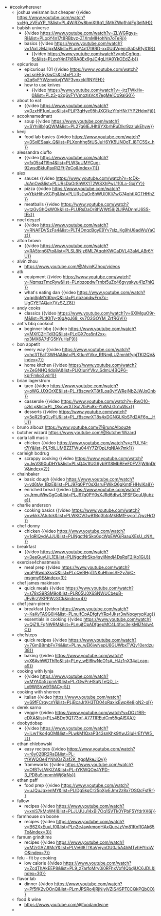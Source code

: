 - #cookwherever
	- joshua weisman but cheaper {{video https://www.youtube.com/watch?v=Hg_zVEuYP_Y&list=PL4WiRZw8bmXt9q1_5MhZWqfhIdFg3eINH}}
	- babish universe
		- {{video https://www.youtube.com/watch?v=ZLWGRgys-RI&list=PLopY4n17t8RBbvz-Z1XmMIHohNn7oTeRj}}
		- basics {{video https://www.youtube.com/watch?v=1AxLzMJIgxM&list=PLopY4n17t8RD-xx0UdVqemiSa0sRfyX19}}
			- {{video https://www.youtube.com/watch?v=nbCgfiqq-5c&list=PLopY4n17t8RA8Ex9gJC4gLHA0YkOEdZ-b}}
	- epicurious
		- epicurious 101 {{video https://www.youtube.com/watch?v=LsnEE5ykwCs&list=PLz3-p2q6vFYWzmnkvjYWF3vnxckIRNYEH}}
		- how to use knives
			- {{video https://www.youtube.com/watch?v=-jrzTWkHv-0&list=PLz3-p2q6vFYVmozlsVcX7egMe1Co9aiG0}}
	- about to eat
		- {{video https://www.youtube.com/watch?v=0zxHF1unLuo&list=PLiP3qHye95hJXGfkzYfqHNr7YP2HdmFji}}
	- acooknamedmatt
		- soup {{video https://www.youtube.com/watch?v=SYhl8b1gQWM&list=PL27g6IEJHIt6YXbrhRuDlkr9zzIukEhyw}}
	- kenji
		- food lab basics {{video https://www.youtube.com/watch?v=0SxlESaak_Q&list=PLXonhhg5tUSJuH6YK5UNOoT_I8TC5Sx_h}}
	- alessandra ciuffo
		- {{video https://www.youtube.com/watch?v=fx05s4f19n4&list=PLW3uUMYCug-92wsdBkIuPaxRj2Ftj7qCo&index=11}}
	- alex
		- sauces {{video https://www.youtube.com/watch?v=tcDk-JcAnOw&list=PLURsDaOr8hWX1T2WSXhPwL110La-GxjYY}}
		- pizza {{video https://www.youtube.com/watch?v=YbkHihvXCPg&list=PLURsDaOr8hWUl0Kli7wG74qhtIXGTHHhZ}}
		- meatballs {{video https://www.youtube.com/watch?v=tzGvGhQsWOk&list=PLURsDaOr8hWWt59j2IJlPADnmU6SS-tEk}}
	- noel deyzel
		- {{video https://www.youtube.com/watch?v=RNAFDVSzFa4&list=PLT4OnqcBgyE9Yv7slz_Kg9hU8adWuYaCz}}
	- alton brown
		- {{video https://www.youtube.com/watch?v=RA5tqn6l7to&list=PLSL8Njz6ML7AqqhKWCaDVL43aM_ABr6YU}}
	- alvin zhou
		- https://www.youtube.com/@AlvinKZhou/videos
	- atk
		- equipment {{video https://www.youtube.com/watch?v=NqmszTmcRyw&list=PLnbzopdwFrnbt5uZx46gvyskyu41z7hlQ}}
		- what's eating dan {{video https://www.youtube.com/watch?v=gqSpMYd0xyQ&list=PLnbzopdwFrnZc-UgGYETAQair7VzS7_Z8}}
	- andy cooks
		- classics {{video https://www.youtube.com/watch?v=6XlMguO9r-M&list=PLtKhTy-t6gAgJ68_kv7O2GOYM_ZrfRGVI}}
	- ant's bbq cookout
		- beginner bbq {{video https://www.youtube.com/watch?v=MXfC2HTdI3Q&list=PLdGX7ca5nf2xx-nx3MX6A7tFG5hYuHsF9}}
	- bon appetit
		- every way {{video https://www.youtube.com/watch?v=hc3TEaT3WHA&list=PLKtIunYVkv_RfNmjLUZmnhtfypjTKI2QV&index=7}}
		- home kitchen {{video https://www.youtube.com/watch?v=ZeGNHQ4do8A&list=PLKtIunYVkv_SdmU4BQP6-kprFmko3vdr1}}
	- brian lagerstrom
		- taco {{video https://www.youtube.com/watch?v=oWG_UXtOrXE&list=PL_f8scwrXT8t1Loa0yYWRejNb2JWJxOnb}}
		- casserole {{video https://www.youtube.com/watch?v=RwO10-czkLg&list=PL_f8scwrXT8ut7l5Pu8x-YbWsLGo1uWsx}}
		- desserts {{video https://www.youtube.com/watch?v=5oR29gOLyPU&list=PL_f8scwrXT8s4xDGNGLKbSPd2AF6p__HU}}
	- bruno albouz https://www.youtube.com/@BrunoAlbouze
	- butcher wizard https://www.youtube.com/@ButcherWizard
	- carla lalli music
		- chicken {{video https://www.youtube.com/watch?v=zFULY4-t7iY&list=PL7dILUMBZZFWu044Y7ZfOpLfqNlAk7mk1}}
	- carleigh bodrug
		- scrappy cooking {{video https://www.youtube.com/watch?v=JwVS90uDHYk&list=PLsQ4s1tUG6yb9118MbBEeF0FV7jW6pDrV&index=2}}
	- chainbaker
		- basic dough {{video https://www.youtube.com/watch?v=vd6tAy_IBzE&list=PLJ97q0PY0sXIsruFWikQ6gKmtFHHviKa8}}
		- enriched bread {{video https://www.youtube.com/watch?v=JrmuWiwGgCo&list=PLJ97q0PY0sXJRd6dIwL3PSFGcuUjIubze}}
	- charlie anderson
		- cooking basics {{video https://www.youtube.com/watch?v=wkkk7Atutok&list=PLWKCVGwB1Bg3btpMkBMfFsyioTZjwzHrO}}
	- chef donny
		- chicken {{video https://www.youtube.com/watch?v=1qRIQydAJJU&list=PLlNgctNrSko6qcWpEWGjRaauXEsU_cNX_}}
	- breakfast
		- {{video https://www.youtube.com/watch?v=0eeGuyUlL1E&list=PLlNgctNrSko4syijNndj4DsRqF2IXo1GU}}
	- exercise4cheatmeals
		- meal prep {{video https://www.youtube.com/watch?v=qPjRwdaXsvQ&list=PLcQeRHgTINKuHhmsSE2y7ijiC-msgmy9E&index=3}}
	- chef james makinson
		- quick meals {{video https://www.youtube.com/watch?v=s78xS9RSM9o&list=PLR05U0X6SNWUCbeuB-JFvBrzVKPPWzSCk&index=4}}
	- chef jean-pierre
		- breakfast {{video https://www.youtube.com/watch?v=KaKvTA9G0i4&list=PLnujfCpADfgfyYRp4Jksr3wNoqyrypKug}}
		- essentials in cooking {{video https://www.youtube.com/watch?v=QjZ1LFqNWRM&list=PLnujfCpADfgepMC4L4foc3ejkMIZNdw4C}}
	- chefsteps
		- quick recipes {{video https://www.youtube.com/watch?v=7GmB8mbFv74&list=PLny_wEI6iwNepU6GUWbxTVQv10erdzu38}}
		- baking {{video https://www.youtube.com/watch?v=X6AvhWDThRo&list=PLny_wEI6iwNcO1sA_HJz1nX34aLcap-a9}}
	- cooking with lynja
		- {{video https://www.youtube.com/watch?v=MYA0a5zpmVI&list=PLZGwPnHSqNTeQD_L-Lx9WjSVw9T6ACy-5}}
	- cooking with shereen
		- italian {{video https://www.youtube.com/watch?v=69fFCrqycnY&list=PLjBcaJrXH3TD04oRaxixEwpKe8joN2-ol}}
	- derek sarno
		- veggie {{video https://www.youtube.com/watch?v=DOz1BR-cDXA&list=PLs4BDq9QT73pf-A77TlREtdCm55qAlSXA}}
	- doobydobap
		- {{video https://www.youtube.com/watch?v=iLw11ko4gOM&list=PLwkM1QxaP343snKhk9XwJ3luHrEfYW5_z}}
	- ethan chlebowski
		- easy recipes {{video https://www.youtube.com/watch?v=r8y02BR2RaE&list=PL-tYKWQOe4YNhiOsZjaf2K_XgqMkeJiQy}}
		- frameworks {{video https://www.youtube.com/watch?v=OfBTvLWKlZA&list=PL-tYKWQOe4YPD-3_PD8u5impmhWj6jrNs}}
	- ethan paff
		- food prep {{video https://www.youtube.com/watch?v=uJQuJqxenMY&list=PLIDg5kgCr25pXjvEJmr2z8x7OSQcFsfRr}}
	- fallow
		- recipes {{video https://www.youtube.com/watch?v=xniS7kMpW4I&list=PLJUJUu14xBI7Oq1SVTk0YPbF5YfdrXK6j}}
	- farmhouse on boone
		- recipes {{video https://www.youtube.com/watch?v=B62XxEuuLf0&list=PLn2eJawkmoqHAxQucJzVm81KnRGAk65Tx&index=3}}
	- farnum grindtime
		- recipes {{video https://www.youtube.com/watch?v=M2rGA7JtMcY&list=PLVe6l8TfKaVyiynOU0J5A4hMTyhHYrpWO&index=7}}
	- felu - fit by cooking
		- low calorie {{video https://www.youtube.com/watch?v=ZcdThAkEEP8&list=PL9_z7arfoMrv0i0RFhxVxf4QbdjUC6JDL&index=30}}
	- flavor lab
		- dinner {{video https://www.youtube.com/watch?v=Pf5fK2vOOnQ&list=PLrnJPSRo4jRjNlyjVZiS4SPT0CQkPQb0O}}
	- food & wine
		- https://www.youtube.com/@foodandwine
	-